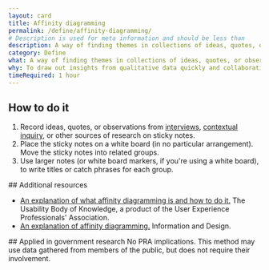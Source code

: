 ```yaml
---
layout: card
title: Affinity diagramming
permalink: /define/affinity-diagramming/
# Description is used for meta information and should be less than  
description: A way of finding themes in collections of ideas, quotes, or observations.
category: Define
what: A way of finding themes in collections of ideas, quotes, or observations.
why: To draw out insights from qualitative data quickly and collaboratively.
timeRequired: 1 hour
---
```



## How to do it

1. Record ideas, quotes, or observations from [interviews](/empathize/stakeholder-and-user-interviews/), [contextual inquiry](/empathize/contextual-inquiry), or other sources of research on sticky notes.
1. Place the sticky notes on a white board (in no particular arrangement). Move the sticky notes into related groups.
1. Use larger notes (or white board markers, if you're using a white board), to write titles or catch phrases for each group.


<section class="method--section method--section--additional-resources" markdown="1">
## Additional resources

- [An explanation of what affinity diagramming is and how to do it.](http://www.usabilitybok.org/affinity-diagram) The Usability Body of Knowledge, a product of the User Experience Professionals' Association.
- [An explanation of affinity diagramming.](http://infodesign.com.au/usabilityresources/affinitydiagramming/) Information and Design.
</section>

<section class="method--section method--section--government-considerations" markdown="1" >
## Applied in government research
No PRA implications. This method may use data gathered from members of the public, but does not require their involvement.
</section>
